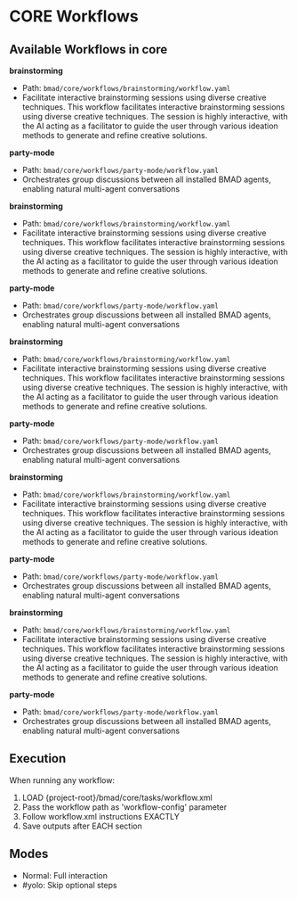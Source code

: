 # CORE Workflows

## Available Workflows in core

**brainstorming**

- Path: `bmad/core/workflows/brainstorming/workflow.yaml`
- Facilitate interactive brainstorming sessions using diverse creative techniques. This workflow facilitates interactive brainstorming sessions using diverse creative techniques. The session is highly interactive, with the AI acting as a facilitator to guide the user through various ideation methods to generate and refine creative solutions.

**party-mode**

- Path: `bmad/core/workflows/party-mode/workflow.yaml`
- Orchestrates group discussions between all installed BMAD agents, enabling natural multi-agent conversations

**brainstorming**

- Path: `bmad/core/workflows/brainstorming/workflow.yaml`
- Facilitate interactive brainstorming sessions using diverse creative techniques. This workflow facilitates interactive brainstorming sessions using diverse creative techniques. The session is highly interactive, with the AI acting as a facilitator to guide the user through various ideation methods to generate and refine creative solutions.

**party-mode**

- Path: `bmad/core/workflows/party-mode/workflow.yaml`
- Orchestrates group discussions between all installed BMAD agents, enabling natural multi-agent conversations

**brainstorming**

- Path: `bmad/core/workflows/brainstorming/workflow.yaml`
- Facilitate interactive brainstorming sessions using diverse creative techniques. This workflow facilitates interactive brainstorming sessions using diverse creative techniques. The session is highly interactive, with the AI acting as a facilitator to guide the user through various ideation methods to generate and refine creative solutions.

**party-mode**

- Path: `bmad/core/workflows/party-mode/workflow.yaml`
- Orchestrates group discussions between all installed BMAD agents, enabling natural multi-agent conversations

**brainstorming**

- Path: `bmad/core/workflows/brainstorming/workflow.yaml`
- Facilitate interactive brainstorming sessions using diverse creative techniques. This workflow facilitates interactive brainstorming sessions using diverse creative techniques. The session is highly interactive, with the AI acting as a facilitator to guide the user through various ideation methods to generate and refine creative solutions.

**party-mode**

- Path: `bmad/core/workflows/party-mode/workflow.yaml`
- Orchestrates group discussions between all installed BMAD agents, enabling natural multi-agent conversations

**brainstorming**

- Path: `bmad/core/workflows/brainstorming/workflow.yaml`
- Facilitate interactive brainstorming sessions using diverse creative techniques. This workflow facilitates interactive brainstorming sessions using diverse creative techniques. The session is highly interactive, with the AI acting as a facilitator to guide the user through various ideation methods to generate and refine creative solutions.

**party-mode**

- Path: `bmad/core/workflows/party-mode/workflow.yaml`
- Orchestrates group discussions between all installed BMAD agents, enabling natural multi-agent conversations

## Execution

When running any workflow:

1. LOAD {project-root}/bmad/core/tasks/workflow.xml
2. Pass the workflow path as 'workflow-config' parameter
3. Follow workflow.xml instructions EXACTLY
4. Save outputs after EACH section

## Modes

- Normal: Full interaction
- #yolo: Skip optional steps
